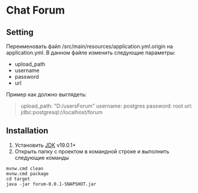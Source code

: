 # Chat Forum

## Setting
Переименовать файл /src/main/resources/application.yml.origin на application.yml. В данном файле изменить следующие параметры:
- upload_path
- username
- password
- url

Пример как должно выглядеть:
> upload_path: "D:/usersForum"
> username: postgres
> password: root
> url: jdbc:postgresql://localhost/forum

## Installation
1. Установить [JDK](https://www.oracle.com/java/technologies/downloads/) v19.0.1+
2. Открыть папку с проектом в командной строке и выполнить следующие команды
```
mvnw.cmd clean
mvnw.cmd package
cd target
java -jar forum-0.0.1-SNAPSHOT.jar
```
